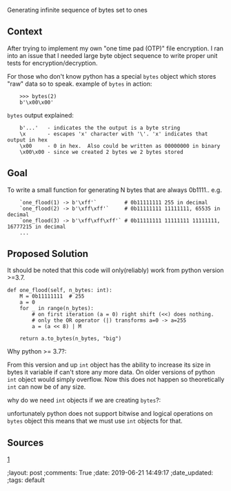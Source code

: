 Generating infinite sequence of bytes set to ones

## Context

After trying to implement my own "one time pad (OTP)" file encryption.  I ran into an issue that
I needed large byte object sequence to write proper unit tests for encryption/decryption.

For those who don't know python has a special `bytes` object which stores "raw"
data so to speak.  example of `bytes` in action:
```
    >>> bytes(2)
    b'\x00\x00'
```

`bytes` output explained:
```
    b'...'   - indicates the the output is a byte string
    \x       - escapes 'x' character with '\'. 'x' indicates that output in hex
    \x00     - 0 in hex.  Also could be written as 00000000 in binary
    \x00\x00 - since we created 2 bytes we 2 bytes stored
```


## Goal

To write a small function for generating N bytes that are always 0b1111..
e.g. 
```
    `one_flood(1) -> b'\xff'`         # 0b11111111 255 in decimal
    `one_flood(2) -> b'\xff\xff'`     # 0b11111111 11111111, 65535 in decimal
    `one_flood(3) -> b'\xff\xff\xff'` # 0b11111111 11111111 11111111,  16777215 in decimal
    ...
```


## Proposed Solution

It should be noted that this code will only(reliably) work from python version >=3.7.
```
def one_flood(self, n_bytes: int):
    M = 0b11111111  # 255
    a = 0
    for _ in range(n_bytes):
        # on first iteration (a = 0) right shift (<<) does nothing.
        # only the OR operator (|) transforms a=0 -> a=255
        a = (a << 8) | M

    return a.to_bytes(n_bytes, "big")
```

Why python >= 3.7?:

From this version and up `int` object has the ability to
increase its size in bytes it variable if can't store any more data.  On older
versions of python `int` object would simply overflow. Now this does not happen
so theoretically `int` can now be of any size.


why do we need `int` objects if we are creating `bytes`?:

unfortunately python does not support bitwise and logical operations on `bytes`
object this means that we must use `int` objects for that.


## Sources

[1](https://stackoverflow.com/questions/2612720/how-to-do-bitwise-exclusive-or-of-two-strings-in-python)

;layout: post
;comments: True
;date: 2019-06-21 14:49:17
;date_updated: 
;tags: default
